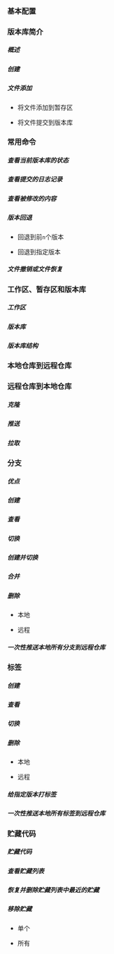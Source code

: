 ### 基本配置

### 版本库简介

##### 概述

##### 创建

##### 文件添加

* 将文件添加到暂存区

* 将文件提交到版本库

### 常用命令

##### 查看当前版本库的状态

##### 查看提交的日志记录

##### 查看被修改的内容

##### 版本回退

* 回退到前`n`个版本

* 回退到指定版本

##### 文件撤销或文件恢复

### 工作区、暂存区和版本库

##### 工作区

##### 版本库

##### 版本库结构

### 本地仓库到远程仓库

### 远程仓库到本地仓库

##### 克隆

##### 推送

##### 拉取

### 分支

##### 优点

##### 创建

##### 查看

##### 切换

##### 创建并切换

##### 合并

##### 删除

* 本地

* 远程

##### 一次性推送本地所有分支到远程仓库

### 标签

##### 创建

##### 查看

##### 切换

##### 删除

* 本地

* 远程

##### 给指定版本打标签

##### 一次性推送本地所有标签到远程仓库

### 贮藏代码

##### 贮藏代码

##### 查看贮藏列表

##### 恢复并删除贮藏列表中最近的贮藏

##### 移除贮藏

* 单个

* 所有